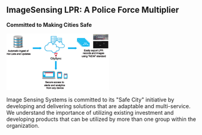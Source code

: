 ##  ImageSensing LPR: A Police Force Multiplier

**Committed to Making Cities Safe**

![ISS](../images/imagesensing-autoscope-fixed-4.png)

Image Sensing Systems is committed to
its "Safe City" initiative by developing and
delivering solutions that are adaptable and
multi-service. We understand the importance
of utilizing existing investment and developing
products that can be utilized by more than one
group within the organization.